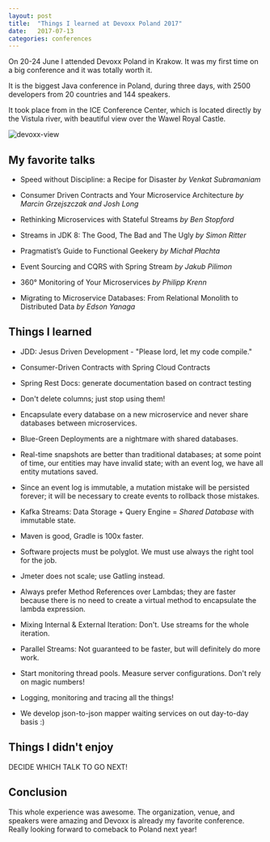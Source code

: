 ```yaml
---
layout: post
title:  "Things I learned at Devoxx Poland 2017"
date:   2017-07-13
categories: conferences
---
```


On 20-24 June I attended Devoxx Poland in Krakow. It was my first time on a big conference and it was totally worth it.

It is the biggest Java conference in Poland, during three days, with 2500 developers from 20 countries and 144 speakers.

It took place from in the ICE Conference Center, which is located directly by the Vistula river, with beautiful view over the Wawel Royal Castle.

![devoxx-view](https://goo.gl/4pHKQE "devoxx-view")

## My favorite talks

* Speed without Discipline: a Recipe for Disaster *by Venkat Subramaniam*

* Consumer Driven Contracts and Your Microservice Architecture *by Marcin Grzejszczak and Josh Long*

* Rethinking Microservices with Stateful Streams *by Ben Stopford*

* Streams in JDK 8: The Good, The Bad and The Ugly *by Simon Ritter*

* Pragmatist’s Guide to Functional Geekery *by Michał Płachta*

* Event Sourcing and CQRS with Spring Stream *by Jakub Pilimon*

* 360° Monitoring of Your Microservices *by Philipp Krenn*

* Migrating to Microservice Databases: From Relational Monolith to Distributed Data *by Edson Yanaga*


## Things I learned 

* JDD: Jesus Driven Development - "Please lord, let my code compile."

* Consumer-Driven Contracts with Spring Cloud Contracts

* Spring Rest Docs: generate documentation based on contract testing

* Don't delete columns; just stop using them!

* Encapsulate every database on a new microservice and never share databases between microservices.

* Blue-Green Deployments are a nightmare with shared databases.

* Real-time snapshots are better than traditional databases; at some point of time, our entities may have invalid state; with an event log, we have all entity mutations saved.

* Since an event log is immutable, a mutation mistake will be persisted forever; it will be necessary to create events to rollback those mistakes.

* Kafka Streams: Data Storage + Query Engine = *Shared Database* with immutable state.

* Maven is good, Gradle is 100x faster.

* Software projects must be polyglot. We must use always the right tool for the job.

* Jmeter does not scale; use Gatling instead.

* Always prefer Method References over Lambdas; they are faster because there is no need to create a virtual method to encapsulate the lambda expression.

* Mixing Internal & External Iteration: Don't. Use streams for the whole iteration.

* Parallel Streams: Not guaranteed to be faster, but will definitely do more work.

* Start monitoring thread pools. Measure server configurations. Don't rely on magic numbers!

* Logging, monitoring and tracing all the things!

* We develop json-to-json mapper waiting services on out day-to-day basis :)

## Things I didn't enjoy

DECIDE WHICH TALK TO GO NEXT!

## Conclusion

This whole experience was awesome. The organization, venue, and speakers were amazing and Devoxx is already my favorite conference. Really looking forward to comeback to Poland next year!
